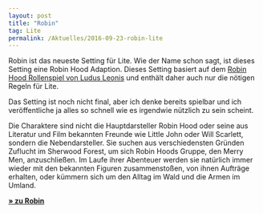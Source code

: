 ```yaml
---
layout: post
title: "Robin"
tag: Lite
permalink: /Aktuelles/2016-09-23-robin-lite
---
```


Robin ist das neueste Setting für Lite. Wie der Name schon sagt, ist dieses Setting eine Robin Hood Adaption. Dieses Setting basiert auf dem [Robin Hood Rollenspiel von Ludus Leonis](http://ludus-leonis.com/robin/) und enthält daher auch nur die nötigen Regeln für Lite.

Das Setting ist noch nicht final, aber ich denke bereits spielbar und ich veröffentliche ja alles so schnell wie es irgendwie nützlich zu sein scheint.

Die Charaktere sind nicht die Hauptdarsteller Robin Hood oder seine aus Literatur und Film bekannten Freunde wie Little John oder Will Scarlett, sondern die Nebendarsteller. Sie suchen aus verschiedensten Gründen Zuflucht im Sherwood Forest, um sich Robin Hoods Gruppe, den Merry Men, anzuschließen. Im Laufe ihrer Abenteuer werden sie natürlich immer wieder mit den bekannten Figuren zusammenstoßen, von ihnen Aufträge erhalten, oder kümmern sich um den Alltag im Wald und die Armen im Umland.

**[&raquo; zu Robin](https://lite.jcgames.de/Settings/Robin/)**
